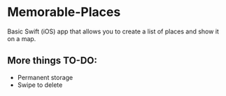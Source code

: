 # Memorable-Places
Basic Swift (iOS) app that allows you to create a list of places and show it on a map.

## More things TO-DO:
* Permanent storage
* Swipe to delete
